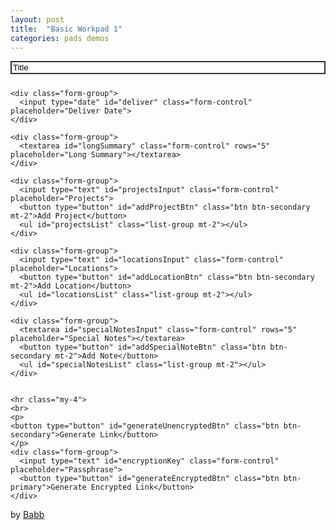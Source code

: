```yaml
---
layout: post
title:  "Basic Workpad 1"
categories: pads demos
---
```

<style>
  /* Make placeholder text black */
  ::placeholder {
    color: black;
    opacity: 1; /* Ensure full opacity */
  }

  /* Darken the outline of form boxes */
  .form-control {
    border: 2px solid #333; /* Darker border */
    width: 100%; /* Full width of the container */
  }

  /* Add spacing between form elements */
  .form-group {
    margin-bottom: 1.5rem;
  }
</style>

<div class="container">

  <form id="generatorForm" class="worker-form">
    <div class="form-group">
      <input type="text" id="title" class="form-control" placeholder="Title">
    </div>
    
    <div class="form-group">
      <input type="date" id="deliver" class="form-control" placeholder="Deliver Date">
    </div>  
    
    <div class="form-group">
      <textarea id="longSummary" class="form-control" rows="5" placeholder="Long Summary"></textarea>
    </div>

    <div class="form-group">
      <input type="text" id="projectsInput" class="form-control" placeholder="Projects">
      <button type="button" id="addProjectBtn" class="btn btn-secondary mt-2">Add Project</button>
      <ul id="projectsList" class="list-group mt-2"></ul>
    </div>

    <div class="form-group">
      <input type="text" id="locationsInput" class="form-control" placeholder="Locations">
      <button type="button" id="addLocationBtn" class="btn btn-secondary mt-2">Add Location</button>
      <ul id="locationsList" class="list-group mt-2"></ul>
    </div>

    <div class="form-group">
      <textarea id="specialNotesInput" class="form-control" rows="5" placeholder="Special Notes"></textarea>
      <button type="button" id="addSpecialNoteBtn" class="btn btn-secondary mt-2">Add Note</button>
      <ul id="specialNotesList" class="list-group mt-2"></ul>
    </div>

 
    <hr class="my-4">
    <br>
    <p>
    <button type="button" id="generateUnencryptedBtn" class="btn btn-secondary">Generate Link</button>
    </p>
    <div class="form-group">
      <input type="text" id="encryptionKey" class="form-control" placeholder="Passphrase">
      <button type="button" id="generateEncryptedBtn" class="btn btn-primary">Generate Encrypted Link</button>
    </div>
  </form>

  <!-- Generated Link Section -->
  <div id="generatedLinkSection" class="mt-4" style="display: none;">
    <p id="nonClickableLink" class="mb-2"></p>
    <a id="clickableLink" href="#" target="_blank" class="d-block mb-3"></a>
    <button type="button" id="copyLinkBtn" class="btn btn-secondary">Copy Link</button>
  </div>
</div>

<script src="https://cdnjs.cloudflare.com/ajax/libs/pako/2.1.0/pako.min.js"></script>
<script>
  document.addEventListener('DOMContentLoaded', function() {
    const addProjectBtn = document.getElementById('addProjectBtn');
    const projectsInput = document.getElementById('projectsInput');
    const projectsList = document.getElementById('projectsList');

    const addLocationBtn = document.getElementById('addLocationBtn');
    const locationsInput = document.getElementById('locationsInput');
    const locationsList = document.getElementById('locationsList');

    const addSpecialNoteBtn = document.getElementById('addSpecialNoteBtn');
    const specialNotesInput = document.getElementById('specialNotesInput');
    const specialNotesList = document.getElementById('specialNotesList');

    const generateEncryptedBtn = document.getElementById('generateEncryptedBtn');
    const generateUnencryptedBtn = document.getElementById('generateUnencryptedBtn');
    const generatedLinkSection = document.getElementById('generatedLinkSection');
    const nonClickableLink = document.getElementById('nonClickableLink');
    const clickableLink = document.getElementById('clickableLink');
    const copyLinkBtn = document.getElementById('copyLinkBtn');

    // Add Project
    addProjectBtn.addEventListener('click', function() {
      if (projectsInput.value.trim()) {
        const li = document.createElement('li');
        li.textContent = projectsInput.value;
        li.className = 'list-group-item';
        projectsList.appendChild(li);
        projectsInput.value = ''; // Clear the input field
      }
    });

    // Add Location
    addLocationBtn.addEventListener('click', function() {
      if (locationsInput.value.trim()) {
        const li = document.createElement('li');
        li.textContent = locationsInput.value;
        li.className = 'list-group-item';
        locationsList.appendChild(li);
        locationsInput.value = ''; // Clear the input field
      }
    });

    // Add Special Note
    addSpecialNoteBtn.addEventListener('click', function() {
      if (specialNotesInput.value.trim()) {
        const li = document.createElement('li');
        li.textContent = specialNotesInput.value;
        li.className = 'list-group-item';
        specialNotesList.appendChild(li);
        specialNotesInput.value = ''; // Clear the input field
      }
    });

    // Generate Encrypted Link
    generateEncryptedBtn.addEventListener('click', function() {
      generateLink(true);
    });

    // Generate Unencrypted Link
    generateUnencryptedBtn.addEventListener('click', function() {
      generateLink(false);
    });

    function generateLink(encrypt) {
      const title = document.getElementById('title').value;
      const deliver = document.getElementById('deliver').value;
      const longSummary = document.getElementById('longSummary').value;
      const encryptionKey = document.getElementById('encryptionKey').value;

      const projects = Array.from(projectsList.children).map(li => li.textContent);
      const locations = Array.from(locationsList.children).map(li => li.textContent);
      const specialNotes = Array.from(specialNotesList.children).map(li => li.textContent);

      if (!title || !deliver || !longSummary || (encrypt && !encryptionKey)) {
        alert('Please fill in all required fields');
        return;
      }

      const data = {
        title,
        deliver,
        longSummary,
        projects,
        locations,
        specialNotes
      };

      try {
        // Convert data to JSON string
        const jsonString = JSON.stringify(data);

        let encryptedData;
        if (encrypt) {
          // Encrypt the JSON string using a simple XOR cipher with the encryption key
          encryptedData = jsonString.split('').map((char, i) =>
            String.fromCharCode(char.charCodeAt(0) ^ encryptionKey.charCodeAt(i % encryptionKey.length))
          ).join('');
        } else {
          encryptedData = jsonString; // No encryption
        }

        // Compress the string
        const compressed = pako.deflate(encryptedData);

        // Convert compressed binary data to base64
        const base64String = btoa(String.fromCharCode.apply(null, compressed));

        // Encode the base64 string to make it URL-safe
        const urlSafeString = encodeURIComponent(base64String);

        // Generate the URL
        const link = `https://workpads.app/temp.html?data=${urlSafeString}`;

        // Display the generated link
        nonClickableLink.textContent = link;
        clickableLink.textContent = link;
        clickableLink.href = link;
        generatedLinkSection.style.display = 'block';

        // Copy Link Button
        copyLinkBtn.addEventListener('click', function() {
          navigator.clipboard.writeText(link).then(() => {
            alert('Link copied to clipboard!');
          }).catch(err => {
            console.error('Failed to copy link:', err);
          });
        });
      } catch (error) {
        console.error('Error generating the link:', error);
        alert('Failed to generate the link. Please try again.');
      }
    }
  });
</script>
<p>by <a href="https://www.babb.tel">Babb</a></p>
